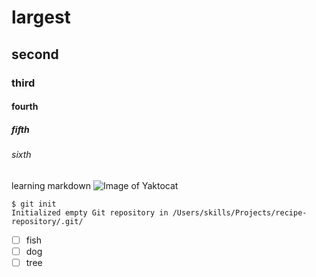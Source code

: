 # largest 
## second 
### third 
#### fourth
##### fifth 
###### sixth 
learning markdown 
![Image of Yaktocat](https://octodex.github.com/images/yaktocat.png)
```
$ git init
Initialized empty Git repository in /Users/skills/Projects/recipe-repository/.git/
```
- [ ] fish
- [ ] dog
- [ ] tree
